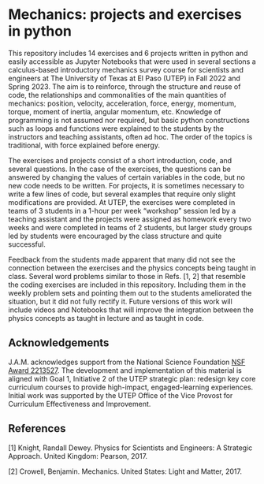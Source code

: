 # Mechanics: projects and exercises in python

This repository includes 14 exercises and 6 projects written in python and easily accessible as Jupyter Notebooks that were used in several sections a calculus-based introductory mechanics survey course for scientists and engineers at The University of Texas at El Paso (UTEP) in Fall 2022 and Spring 2023. The aim is to reinforce, through the structure and reuse of code, the relationships and commonalities of the main quantities of mechanics: position, velocity, acceleration, force, energy, momentum, torque, moment of inertia, angular momentum, etc. Knowledge of programming is not assumed nor required, but basic python constructions such as loops and functions were explained to the students by the instructors and teaching assistants, often ad hoc. The order of the topics is traditional, with force explained before energy. 

The exercises and projects consist of a short introduction, code, and several questions. In the case of the exercises, the questions can be answered by changing the values of certain variables in the code, but no new code needs to be written. For projects, it is sometimes necessary to write a few lines of code, but several examples that require only slight modifications are provided. At UTEP, the exercises were completed in teams of 3 students in a 1-hour per week “workshop” session led by a teaching assistant and the projects were assigned as homework every two weeks and were completed in teams of 2 students, but larger study groups led by students were encouraged by the class structure and quite successful.

Feedback from the students made apparent that many did not see the connection between the exercises and the physics concepts being taught in class. Several word problems similar to those in Refs. [1, 2] that resemble the coding exercises are included in this repository. Including them in the weekly problem sets and pointing them out to the students ameliorated the situation, but it did not fully rectify it. Future versions of this work will include videos and Notebooks that will improve the integration between the physics concepts as taught in lecture and as taught in code. 

## Acknowledgements

J.A.M. acknowledges support from the National Science Foundation [NSF Award 2213527](https://www.nsf.gov/awardsearch/showAward?AWD_ID=2213527&HistoricalAwards=false). The development and implementation of this material is aligned with Goal 1, Initiative 2 of the UTEP strategic plan: redesign key core curriculum courses to provide high-impact, engaged-learning experiences. Initial work was supported by the UTEP Office of the Vice Provost for Curriculum Effectiveness and Improvement. 

## References

[1] Knight, Randall Dewey. Physics for Scientists and Engineers: A Strategic Approach. United Kingdom: Pearson, 2017.

[2] Crowell, Benjamin. Mechanics. United States: Light and Matter, 2017.
